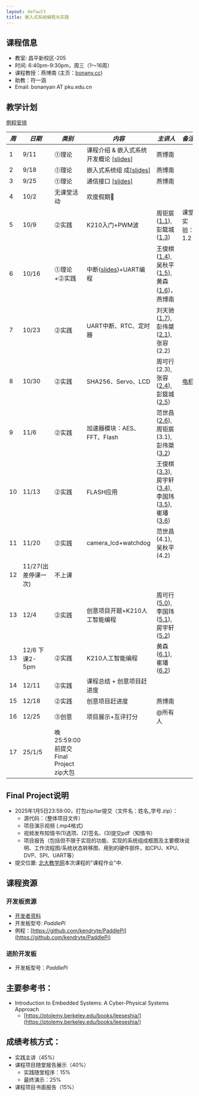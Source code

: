 ```yaml
---
layout: default
title: 嵌入式系统编程与实践
---
```


## 课程信息

- 教室:	昌平新校区-205
- 时间:	6:40pm-9:30pm，周三（1～16周）
- 课程教授：燕博南 (主页：[bonany.cc](https://bonany.cc))
- 助教：符一涵
- Email:	bonanyan AT pku.edu.cn  

## 教学计划

[例程安排](/assets/lec/实践课_standalone_demo功能说明_final.pdf)

| *周* | *日期*              | *类别*                                | *内容*                                                               | *主讲人*                                                                                                                                                                                | *备注*                                                  |
| ---- | ------------------- | ------------------------------------- | -------------------------------------------------------------------- | --------------------------------------------------------------------------------------------------------------------------------------------------------------------------------------- | ------------------------------------------------------- |
| 1    | 9/11                | ⓵理论                                | 课程介绍 & 嵌入式系统开发概论 [\[slides\]](/assets/lec/L1_Intro.pdf) | 燕博南                                                                                                                                                                                  |                                                         |
| 2    | 9/18                | ⓵理论                                | 嵌入式系统组 成[\[slides\]](/assets/lec/L2_CPS.pdf)                  | 燕博南                                                                                                                                                                                  |                                                         |
| 3    | 9/25                | ⓵理论                                | 通信接口 [\[slides\]](/assets/lec/L3_Interface.pdf)                  | 燕博南                                                                                                                                                                                  |                                                         |
| 4    | 10/2                | 无课堂活动                            | 欢度假期🥳                                                          |                                                                                                                                                                                         |                                                         |
| 5    | 10/9                | ⓶实践                                | K210入门+PWM波                                                       | 周钜宸([1.1](/assets/lec/jz_11.pdf)),彭筵城([1.3](/assets/lec/yc_13.pdf))                                                                                                               | 课堂实验：1.2                                           |
| 6    | 10/16               | ⓵理论+⓶实践                         | 中断([slides](/assets/lec/L4_Intterupts.pdf))+UART编程               | 王俊棋([1.4](/assets/lec/UART收发测试)),吴秋平([1.5](/assets/lec/1.5uart_dma.pdf)),黄森([1.6](/assets/lec/UART_dma_irq.pdf))，燕博南                                                    |                                                         |
| 7    | 10/23               | ⓶实践                                | UART中断、RTC、定时器                                                | 刘天驰	([1.7](/assets/lec/UART中断.pdf)),彭伟桀([2.1](/assets/lec/RTC.pdf)),张容(2.2)                                                                                                   |                                                         |
| 8    | 10/30               | ⓶实践                                | SHA256、Servo、LCD                                                   | 周可行(2.3),张容([2.4](/assets/lec/rong_嵌入式.pptx)),彭筵城([2.5](/assets/lec/yancheng_20241030LCD.pdf))                                                                               | [电机](http://e.tb.cn/h.gAMOT4p0JBteje8?tk=dmoc3Klvxtl) |
| 9    | 11/6                | ⓶实践                                | 加速器模块：AES、FFT、Flash                                          | 范世昌([2.6](/assets/lec/shichang_LCDImage-范世昌.pdf)),周钜宸(3.1),彭伟桀([3.2](/assets/lec/weijie_AES.pdf))                                                                           |                                                         |
| 10   | 11/13               | ⓶实践                                | FLASH应用                                                            | 王俊棋([3.3](/assets/lec/junqi_fft_11.13.pdf[)),房宇轩([3.4](/assets/lec/yuxuan_Flash.pdf)),李国玮([3.5](/assets/lec/guowei_dma_flash.pdf)),崔璠([3.6](/assets/lec/fan_FLASH_test.pdf)) |                                                         |
| 11   | 11/20               | ⓶实践                                | camera_lcd+watchdog                                                  | 范世昌(4.1),吴秋平(4.2)                                                                                                                                                                 |                                                         |
| 12   | 11/27(出差停课一次) | 不上课                                |                                                                      |                                                                                                                                                                                         |                                                         |
| 13   | 12/4                | ⓶实践                                | 创意项目开题+K210人工智能编程                                        | 周可行([5.0](assets/lec/2024-12-04-mnist.pdf)),李国玮([5.1](/assets/lec/baidu_flower.pdf)),房宇轩([5.2](/assets/lec/baidu_screw.pdf))                                                   |                                                         |
| 13   | 12/6 下课2-5pm      | ⓶实践                                | K210人工智能编程                                                     | 黄森([6.1](/assets/lec/face_detect.pdf)),崔璠([6.2](/assets/lec/face_detect_5_landmarks.pptx))                                                                                                                                                                     |                                                         |
| 14   | 12/11               | ⓶实践                                | 课程总结 + 创意项目赶进度                                            |                                                                                                                                                                                         |                                                         |
| 15   | 12/18               | ⓶实践                                | 创意项目赶进度                                                       | 燕博南                                                                                                                                                                                  |                                                         |
| 16   | 12/25               | ⓷创意                                | 项目展示+互评打分                                                    | @所有人                                                                                                                                                                                 |                                                         |
| 17   | 25/1/5              | 晚25:59:00前提交Final Project zip大包 |                                                                      |                                                                                                                                                                                         |                                                         |

## Final Project说明

- 2025年1月5日23:59:00，打包zip/tar提交（文件名：姓名_学号.zip）：
  - 源代码：（整体项目文件）
  - 项目演示视频 (.mp4格式)
  - 视频发布知情书(1)选项、(2)签名、(3)提交pdf（知情书）
  - 项目报告（包括但不限于实现的功能、实现的系统组成框图及主要模块说明、工作流程图/系统状态转移图、用到的硬件部件，如CPU、KPU、DVP、SPI、UART等）
- 提交位置: [北大教学网](http://course.pku.edu.cn)本次课程的"课程作业"中.

## 课程资源

### 开发板资源  

- [开发者资料](/assets/doc/K210开发资料给客户_20221008.7z)
- 开发板型号: _PaddlePi_ 
- 例程：[https://github.com/kendryte/PaddlePi](https://github.com/kendryte/PaddlePi)

### 进阶开发板

- 开发板型号：_PaddlePi_

## 主要参考书：

- Introduction to Embedded Systems: A Cyber-Physical Systems Approach
  - [https://ptolemy.berkeley.edu/books/leeseshia/](https://ptolemy.berkeley.edu/books/leeseshia/)

## 成绩考核方式：

- 实践主讲（45%）
- 课程项目随堂报告展示（40%）
  - 实践随堂程序：15%
  - 最终演示：25%
- 课程项目书面报告（15%）
